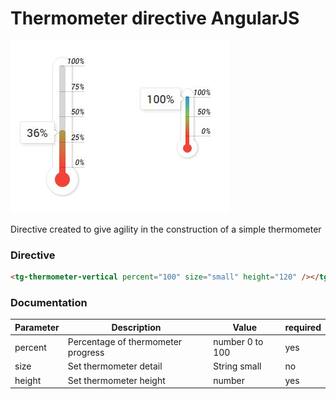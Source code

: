 # Thermometer directive AngularJS

![image demo thermometer](https://raw.githubusercontent.com/interaminense/thermometer-directive-angular/gh-pages/img/example.jpg)

Directive created to give agility in the construction of a simple thermometer

### Directive

```html
<tg-thermometer-vertical percent="100" size="small" height="120" /></tg-thermometer-vertical>
```

### Documentation

Parameter | Description | Value | required
------------ | ------------- | ------------- | -------------
percent | Percentage of thermometer progress | number 0 to 100 | yes
size | Set thermometer detail | String small | no
height | Set thermometer height | number | yes
